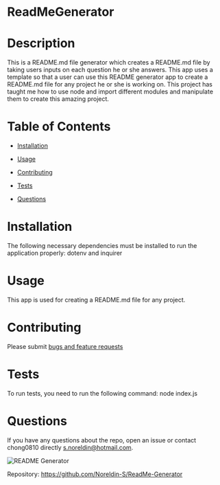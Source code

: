 # ReadMeGenerator

# Description

This is a README.md file generator which creates a README.md file by taking users inputs on each question he or she answers. This app uses a template so that a user can use this README generator app to create a README.md file for any project he or she is working on. This project has taught me how to use node and import different modules and manipulate them to create this amazing project.

# Table of Contents 

* [Installation](#installation)

* [Usage](#usage)

* [Contributing](#contributing)

* [Tests](#tests)

* [Questions](#questions)

# Installation

The following necessary dependencies must be installed to run the application properly: dotenv and inquirer

# Usage

This app is used for creating a README.md file for any project.


# Contributing

Please submit [bugs and feature requests](https://github.com/Noreldin-S/ReadMe-Generator/issues)

# Tests

To run tests, you need to run the following command: node index.js

# Questions

If you have any questions about the repo, open an issue or contact chong0810 directly s.noreldin@hotmail.com.

![README Generator](https://drive.google.com/file/d/1Azc-DlXvzSmBEr1mQ1Jnh8QqoTVBlzi6/view)


Repository:
https://github.com/Noreldin-S/ReadMe-Generator

